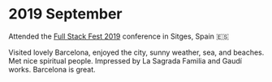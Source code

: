 # 2019 September

Attended the [Full Stack Fest 2019](https://2019.fullstackfest.com/) conference in Sitges, Spain 🇪🇸

Visited lovely Barcelona, enjoyed the city, sunny weather, sea, and beaches. Met nice spiritual people. Impressed by La Sagrada Familia and Gaudí works. Barcelona is great.
